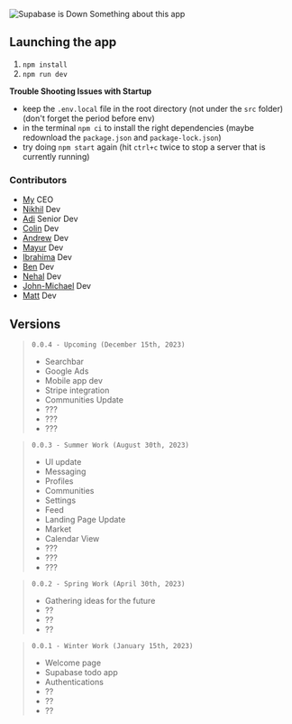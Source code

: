 ![Supabase is Down](https://taabyxlbdchdekaofdzv.supabase.co/storage/v1/object/public/logos/logo.png?t=2023-08-29T15%3A43%3A23.410Z)
Something about this app

## Launching the app

1. `npm install`
2. `npm run dev`

**Trouble Shooting Issues with Startup**

- keep the `.env.local` file in the root directory (not under the `src` folder) (don't forget the period before env)
- in the terminal `npm ci` to install the right dependencies (maybe redownload the `package.json` and `package-lock.json`)
- try doing `npm start` again (hit `ctrl+c` twice to stop a server that is currently running)

### Contributors

- [My]() CEO
- [Nikhil]() Dev
- [Adi](https://aditya-chandraker.me) Senior Dev
- [Colin]() Dev
- [Andrew]() Dev
- [Mayur]() Dev
- [Ibrahima]() Dev
- [Ben]() Dev
- [Nehal]() Dev
- [John-Michael]() Dev
- [Matt]() Dev

## Versions

> `0.0.4 - Upcoming (December 15th, 2023)`
>
> - Searchbar
> - Google Ads
> - Mobile app dev
> - Stripe integration
> - Communities Update
> - ???
> - ???
> - ???

> `0.0.3 - Summer Work (August 30th, 2023)`
>
> - UI update
> - Messaging
> - Profiles
> - Communities
> - Settings
> - Feed
> - Landing Page Update
> - Market
> - Calendar View
> - ???
> - ???
> - ???

> `0.0.2 - Spring Work (April 30th, 2023)`
>
> - Gathering ideas for the future
> - ??
> - ??
> - ??

> `0.0.1 - Winter Work (January 15th, 2023)`
>
> - Welcome page
> - Supabase todo app
> - Authentications
> - ??
> - ??
> - ??
